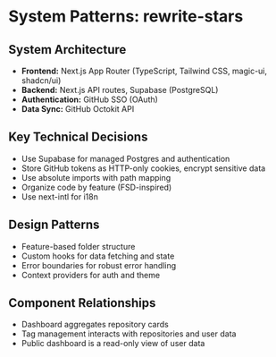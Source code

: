 # System Patterns: rewrite-stars

## System Architecture
- **Frontend:** Next.js App Router (TypeScript, Tailwind CSS, magic-ui, shadcn/ui)
- **Backend:** Next.js API routes, Supabase (PostgreSQL)
- **Authentication:** GitHub SSO (OAuth)
- **Data Sync:** GitHub Octokit API

## Key Technical Decisions
- Use Supabase for managed Postgres and authentication
- Store GitHub tokens as HTTP-only cookies, encrypt sensitive data
- Use absolute imports with path mapping
- Organize code by feature (FSD-inspired)
- Use next-intl for i18n

## Design Patterns
- Feature-based folder structure
- Custom hooks for data fetching and state
- Error boundaries for robust error handling
- Context providers for auth and theme

## Component Relationships
- Dashboard aggregates repository cards
- Tag management interacts with repositories and user data
- Public dashboard is a read-only view of user data 